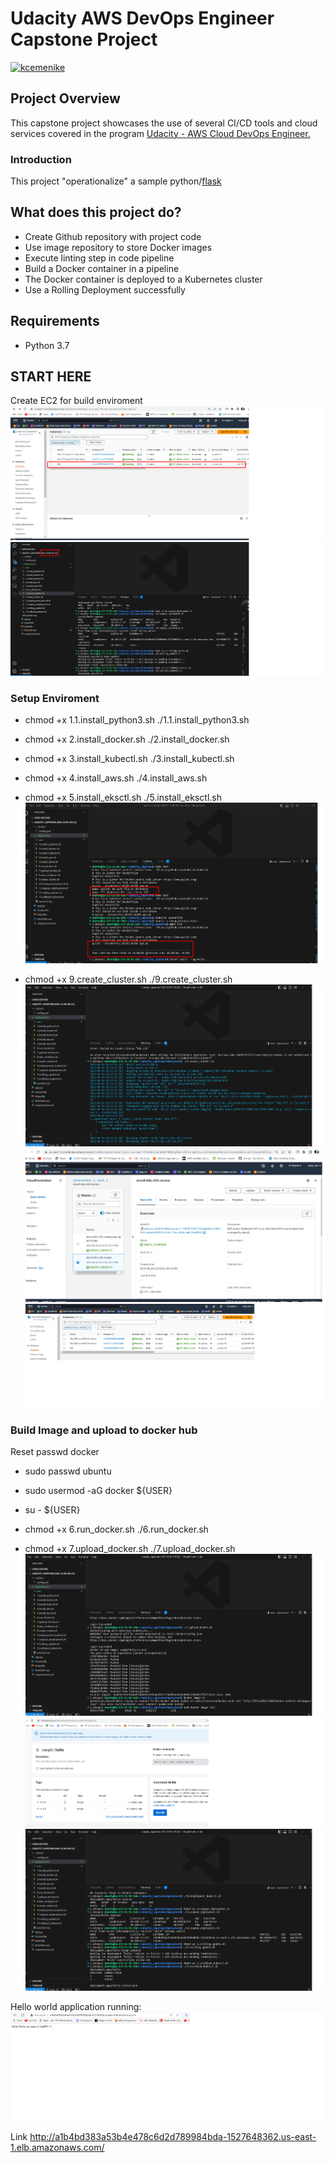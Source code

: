 # Udacity AWS DevOps Engineer Capstone Project

[![kcemenike](https://circleci.com/gh/kcemenike/operationalize-ml.svg?style=svg)](https://app.circleci.com/pipelines/github/vanph18/udacity_capstone)

## Project Overview

This capstone project showcases the use of several CI/CD tools and cloud services covered in the program [Udacity - AWS Cloud DevOps Engineer.](https://www.udacity.com/course/cloud-dev-ops-nanodegree--nd9991)

### Introduction

This project "operationalize" a sample python/[flask](https://flask.palletsprojects.com/)

## What does this project do?

- Create Github repository with project code
- Use image repository to store Docker images
- Execute linting step in code pipeline
- Build a Docker container in a pipeline
- The Docker container is deployed to a Kubernetes cluster
- Use a Rolling Deployment successfully

## Requirements
 - Python 3.7

## START HERE
Create EC2 for build enviroment
![Server](./img/EC2_server.png)
![Server EC2](./img/build_server.png)

### Setup Enviroment
- chmod +x 1.1.install_python3.sh
./1.1.install_python3.sh
- chmod +x 2.install_docker.sh
./2.install_docker.sh
- chmod +x 3.install_kubectl.sh
./3.install_kubectl.sh
- chmod +x 4.install_aws.sh
./4.install_aws.sh
- chmod +x 5.install_eksctl.sh
./5.install_eksctl.sh
![Run Lint](./img/Fail_and_Successful_Linting.png)

- chmod +x 9.create_cluster.sh
./9.create_cluster.sh
![Run command](./img/create_cluster.png)
![CloudFormation cluster stack info](./img/Build_Kubernetes_cluster.png)
![Resource](./img/Resource_EC2.png)

### Build Image and upload to docker hub
Reset passwd docker
- sudo passwd ubuntu
- sudo usermod -aG docker ${USER}
- su - ${USER}
- chmod +x 6.run_docker.sh
./6.run_docker.sh

- chmod +x 7.upload_docker.sh
./7.upload_docker.sh
![upload image to docker](./img/Upload_image_to_docker.png)
![Docker image](./img/build_image_docker_hub.png)
![Docker image](./img/deploy_image_to_container.png)

Hello world application running:
![Application running in AWS](./img/Output.png)

Link
http://a1b4bd383a53b4e478c6d2d789984bda-1527648362.us-east-1.elb.amazonaws.com/